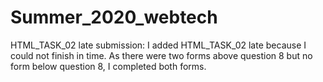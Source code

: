 # Summer_2020_webtech

HTML_TASK_02 late submission:
I added HTML_TASK_02 late because I could not finish in time. 
As there were two forms above question 8 but no form below 
question 8, I completed both forms.
